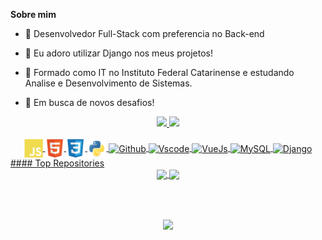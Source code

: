 
**Sobre mim**

- 🤖 Desenvolvedor Full-Stack com preferencia no Back-end
 
- 🌙 Eu adoro utilizar Django nos meus projetos!
 
- 📗 Formado como IT no Instituto Federal Catarinense e estudando Analise e Desenvolvimento de Sistemas.
 
- 🙌 Em busca de novos desafios!

<div align="center">
  <a href="https://github.com/gustavorteuber">
  <img height="180em" src="https://github-readme-stats.vercel.app/api?username=gustavorteuber&show_icons=true&theme=dracula&include_all_commits=true&count_private=true"/>
  <img height="180em" src="https://github-readme-stats.vercel.app/api/top-langs/?username=gustavorteuber&layout=compact&langs_count=7&theme=dracula"/>
</div>

<div align="center">
<div style="display: inline_block" align="center"><br>
  <img align="center" alt="Rafa-Js" height="30" width="30" src="https://raw.githubusercontent.com/devicons/devicon/master/icons/javascript/javascript-plain.svg">
          
  <img align="center" alt="bru-HTML" height="30" width="30" src="https://raw.githubusercontent.com/devicons/devicon/master/icons/html5/html5-original.svg">
  <img align="center" alt="bru-CSS" height="30" width="30" src="https://raw.githubusercontent.com/devicons/devicon/master/icons/css3/css3-original.svg">
  <img align="center" alt="bru-Python" height="30" width="30" src="https://raw.githubusercontent.com/devicons/devicon/master/icons/python/python-original.svg">
    <img align="center" alt="Github" height="30" width="40" src="https://cdn.jsdelivr.net/gh/devicons/devicon/icons/github/github-original.svg" />
  <img align="center" alt="Vscode" height="30" width="40" src="https://cdn.jsdelivr.net/gh/devicons/devicon/icons/vscode/vscode-original.svg" />
  <img align="center" alt="VueJs" height="30" width="40" src="https://icongr.am/devicon/vuejs-original.svg?size=128&color=currentColor" />
  <img align="center" alt="MySQL" height="30" width="40" src="https://icongr.am/devicon/mysql-original.svg?size=128&color=currentColor" />
  <img align="center" alt="Django" height="30" width="40" src="https://icongr.am/devicon/django-original.svg?size=128&color=currentColor" />
  
  
</div>
</div>
#### Top Repositories
<div align="center">
<a href="https://github.com/gustavorteuber/criazap-frontend">
  <img align="center" src="https://github-readme-stats.vercel.app/api/pin/?username=gustavorteuber&repo=criazap-frontend&theme=buefy" />
</a>
<a href="https://github.com/gustavorteuber/frontend-ifdog">
  <img align="center" src="https://github-readme-stats.vercel.app/api/pin/?username=gustavorteuber&repo=frontend-ifdog&theme=buefy" />
</a>
</div>

<br />
<br />



##

<div align="center"> 
  
 <a href="https://instagram.com/gustavorteuber/" target="_blank"><img src="https://img.shields.io/badge/-Instagram-%23E4405F?style=for-the-badge&logo=instagram&logoColor=white" target="_blank"></a>
 
 
</div>
   
